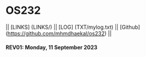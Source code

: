 # OS232

|| [LINKS] (LINKS/) || [LOG] (TXT/mylog.txt) || [Github] (https://github.com/mhmdhaekal/os232) ||

#### REV01: Monday, 11 September 2023

